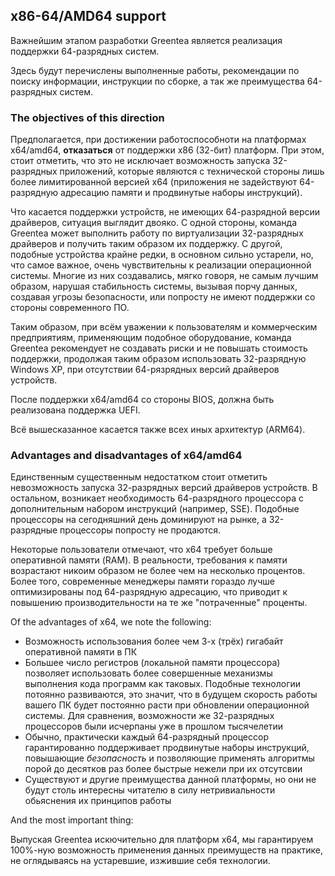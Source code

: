 ## x86-64/AMD64 support

Важнейшим этапом разработки Greentea является реализация поддержки 64-разрядных систем.

Здесь будут перечислены выполненные работы, рекомендации по поиску информации, инструкции по сборке, а так же преимущества 64-разрядных систем.

### The objectives of this direction

Предполагается, при достижении работоспособноти на платформах x64/amd64, **отказаться** от поддержки х86 (32-бит) платформ.
При этом, стоит отметить, что это не исключает возможность запуска 32-разрядных приложений, которые являются с технической стороны лишь более лимитированной версией х64 (приложения не задействуют 64-разрядную адресацию памяти и продвинутые наборы инструкций).

Что касается поддержки устройств, не имеющих 64-разрядной версии драйверов, ситуация выглядит двояко. С одной стороны, команда Greentea может выполнить работу по виртуализации 32-разрядных драйверов и получить таким образом их поддержку. С другой, подобные устройства крайне редки, в основном сильно устарели, но, что самое важное, очень чувствительны к реализации операционной системы. Многие из них создавались, мягко говоря, не самым лучшим образом, нарушая стабильность системы, вызывая порчу данных, создавая угрозы безопасности, или попросту не имеют поддержки со стороны современного ПО.

Таким образом, при всём уважении к пользователям и коммерческим предприятиям, применяющим подобное оборудование, команда Greentea рекомендует не создавать риски и не повышать стоимость поддержки, продолжая таким образом использовать 32-разрядную Windows XP, при отсутствии 64-рязрядных версий драйверов устройств.

После поддержки x64/amd64 со стороны BIOS, должна быть реализована поддержка UEFI.

Всё вышесказанное касается также всех иных архитектур (ARM64).

### Advantages and disadvantages of x64/amd64

Единственным существенным недостатком стоит отметить невозможность запуска 32-разрядных версий драйверов устройств.
В остальном, возникает необходимость 64-разрядного процессора с дополнительным набором инструкций (например, SSE).
Подобные процессоры на сегодняшний день доминируют на рынке, а 32-разрядные процессоры попросту не продаются.

Некоторые пользователи отмечают, что х64 требует больше оперативной памяти (RAM). В реальности, требования к памяти возрастают никоим образом не более чем на несколько процентов.
Более того, современные менеджеры памяти гораздо лучше оптимизированы под 64-разрядную адресацию, что приводит к повышению производительности на те же "потраченные" проценты.

Of the advantages of x64, we note the following:

* Возможность использования более чем 3-х (трёх) гигабайт оперативной памяти в ПК
* Большее число регистров (локальной памяти процессора) позволяет использовать более совершенные механизмы выполнения кода программ как таковых. Подобные технологии потоянно развиваются, это значит, что в будущем скорость работы вашего ПК будет постоянно расти при обновлении операционной системы. Для сравнения, возможности же 32-разрядных процессоров были исчерпаны уже в прошлом тысячелетии
* Обычно, практически каждый 64-разрядный процессор гарантированно поддерживает продвинутые наборы инструкций, повышающие *безопасность* и позволяющие применять алгоритмы порой до десятков раз более быстрые нежели при их отсутсвии
* Существуют и другие преимущества данной платформы, но они не будут столь интересны читателю в силу нетривиальности обьяснения их принципов работы

And the most important thing:

Выпуская Greentea искючительно для платформ х64, мы гарантируем 100%-ную возможность применения данных преимуществ на практике, не оглядываясь на устаревшие, изжившие себя технологии.
